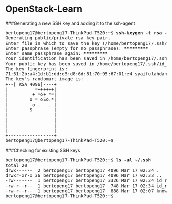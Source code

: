 # OpenStack-Learn
###Generating a new SSH key and adding it to the ssh-agent
<pre>
bertopeng17@bertopeng17-ThinkPad-T520:~$<b> ssh-keygen -t rsa -b 4096 -C syaifulahdan@gmail.com</b>
Generating public/private rsa key pair.
Enter file in which to save the key (/home/bertopeng17/.ssh/id_rsa):
Enter passphrase (empty for no passphrase): <b>*********</b>
Enter same passphrase again: <b>*********</b>
Your identification has been saved in /home/bertopeng17/.ssh/id_rsa.
Your public key has been saved in /home/bertopeng17/.ssh/id_rsa.pub.
The key fingerprint is:
71:51:2b:a4:1d:b1:dd:e5:d8:6d:81:70:95:67:01:e4 syaifulahdan@gmail.com
The key's randomart image is:
+--[ RSA 4096]----+
|          =++++++|
|         + =o+ *=|
|        o = oEo.*|
|         o .   . |
|        S        |
|                 |
|                 |
|                 |
|                 |
+-----------------+
bertopeng17@bertopeng17-ThinkPad-T520:~$
</pre>

###Checking for existing SSH keys
<pre>
bertopeng17@bertopeng17-ThinkPad-T520:~$ <b>ls -al ~/.ssh</b>
total 20
drwx------  2 bertopeng17 bertopeng17 4096 Mar 17 02:34 .
drwxr-xr-x 36 bertopeng17 bertopeng17 4096 Mar 17 02:33 ..
-rw-------  1 bertopeng17 bertopeng17 3326 Mar 17 02:34 id_rsa
-rw-r--r--  1 bertopeng17 bertopeng17  748 Mar 17 02:34 id_rsa.pub
-rw-r--r--  1 bertopeng17 bertopeng17  888 Mar 17 02:07 known_hosts
bertopeng17@bertopeng17-ThinkPad-T520:~$ 
</pre>
